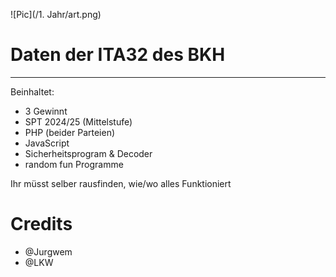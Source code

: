 ![Pic](/1. Jahr/art.png)
# Daten der ITA32 des BKH
--------------------------------------------
Beinhaltet:
- 3 Gewinnt
- SPT 2024/25 (Mittelstufe)
- PHP (beider Parteien)
- JavaScript
- Sicherheitsprogram & Decoder
- random fun Programme

Ihr müsst selber rausfinden, wie/wo alles Funktioniert


# Credits

- @Jurgwem
- @LKW